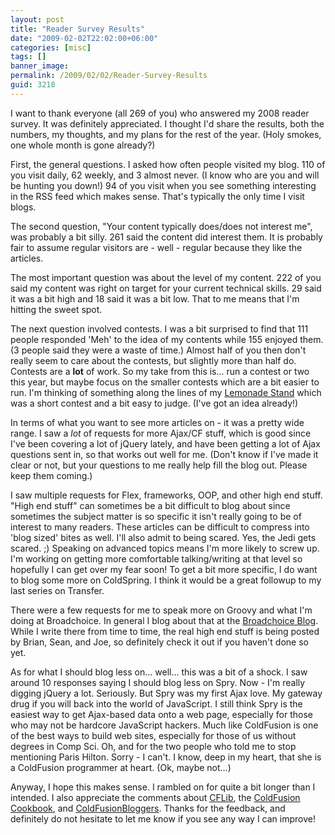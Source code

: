 ```yaml
---
layout: post
title: "Reader Survey Results"
date: "2009-02-02T22:02:00+06:00"
categories: [misc]
tags: []
banner_image: 
permalink: /2009/02/02/Reader-Survey-Results
guid: 3218
---
```


I want to thank everyone (all 269 of you) who answered my 2008 reader survey. It was definitely appreciated. I thought I'd share the results, both the numbers, my thoughts, and my plans for the rest of the year. (Holy smokes, one whole month is gone already?)
<!--more-->
First, the general questions. I asked how often people visited my blog. 110 of you visit daily, 62 weekly, and 3 almost never. (I know who are you and will be hunting you down!) 94 of you visit when you see something interesting in the RSS feed which makes sense. That's typically the only time I visit blogs. 

The second question, "Your content typically does/does not interest me", was probably a bit silly. 261 said the content did interest them. It is probably fair to assume regular visitors are - well - regular because they like the articles. 

The most important question was about the level of my content. 222 of you said my content was right on target for your current technical skills. 29 said it was a bit high and 18 said it was a bit low. That to me means that I'm hitting the sweet spot. 

The next question involved contests. I was a bit surprised to find that 111 people responded 'Meh' to the idea of my contents while 155 enjoyed them. (3 people said they were a waste of time.) Almost half of you then don't really seem to care about the contests, but slightly more than half do. Contests are a <b>lot</b> of work. So my take from this is... run a contest or two this year, but maybe focus on the smaller contests which are a bit easier to run. I'm thinking of something along the lines of my <a href="http://www.raymondcamden.com/index.cfm/2008/7/14/Lemonade-Stand--The-Results-Are-In">Lemonade Stand</a> which was a short contest and a bit easy to judge. (I've got an idea already!) 

In terms of what you want to see more articles on - it was a pretty wide range. I saw a <i>lot</i> of requests for more Ajax/CF stuff, which is good since I've been covering a lot of jQuery lately, and have been getting a lot of Ajax questions sent in, so that works out well for me. (Don't know if I've made it clear or not, but your questions to me really help fill the blog out. Please keep them coming.) 

I saw multiple requests for Flex, frameworks, OOP, and other high end stuff. "High end stuff" can sometimes be a bit difficult to blog about since sometimes the subject matter is so specific it isn't really going to be of interest to many readers. These articles can be difficult to compress into 'blog sized' bites as well. I'll also admit to being scared. Yes, the Jedi gets scared. ;) Speaking on advanced topics means I'm more likely to screw up. I'm working on getting more comfortable talking/writing at that level so hopefully I can get over my fear soon! To get a bit more specific, I do want to blog some more on ColdSpring. I think it would be a great followup to my last series on Transfer. 

There were a few requests for me to speak more on Groovy and what I'm doing at Broadchoice. In general I blog about that at the <a href="http://blog.broadchoice.com">Broadchoice Blog</a>. While I write there from time to time, the real high end stuff is being posted by Brian, Sean, and Joe, so definitely check it out if you haven't done so yet.

As for what I should blog less on... well... this was a bit of a shock. I saw around 10 responses saying I should blog less on Spry. Now - I'm really digging jQuery a lot. Seriously. But Spry was my first Ajax love. My gateway drug if you will back into the world of JavaScript. I still think Spry is the easiest way to get Ajax-based data onto a web page, especially for those who may not be hardcore JavaScript hackers. Much like ColdFusion is one of the best ways to build web sites, especially for those of us without degrees in Comp Sci. Oh, and for the two people who told me to stop mentioning Paris Hilton. Sorry - I can't. I know, deep in my heart, that she is a ColdFusion programmer at heart. (Ok, maybe not...)

Anyway, I hope this makes sense. I rambled on for quite a bit longer than I intended. I also appreciate the comments about <a href="http://www.cflib.org">CFLib</a>, the <a href="http://www.coldfusioncookbook.com">ColdFusion Cookbook</a>, and <a href="http://www.coldfusionblogers.org">ColdFusionBloggers</a>. Thanks for the feedback, and definitely do not hesitate to let me know if you see any way I can improve!